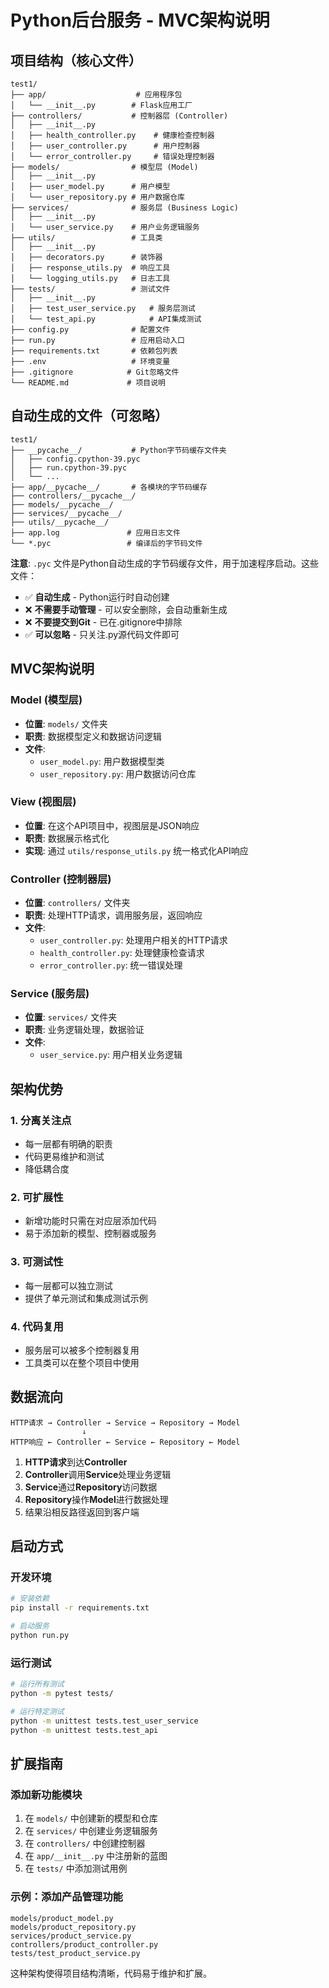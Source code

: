 # Python后台服务 - MVC架构说明

## 项目结构（核心文件）

```
test1/
├── app/                    # 应用程序包
│   └── __init__.py        # Flask应用工厂
├── controllers/           # 控制器层 (Controller)
│   ├── __init__.py
│   ├── health_controller.py    # 健康检查控制器
│   ├── user_controller.py      # 用户控制器
│   └── error_controller.py     # 错误处理控制器
├── models/                # 模型层 (Model)
│   ├── __init__.py
│   ├── user_model.py      # 用户模型
│   └── user_repository.py # 用户数据仓库
├── services/              # 服务层 (Business Logic)
│   ├── __init__.py
│   └── user_service.py    # 用户业务逻辑服务
├── utils/                 # 工具类
│   ├── __init__.py
│   ├── decorators.py      # 装饰器
│   ├── response_utils.py  # 响应工具
│   └── logging_utils.py   # 日志工具
├── tests/                 # 测试文件
│   ├── __init__.py
│   ├── test_user_service.py   # 服务层测试
│   └── test_api.py            # API集成测试
├── config.py              # 配置文件
├── run.py                 # 应用启动入口
├── requirements.txt       # 依赖包列表
├── .env                   # 环境变量
├── .gitignore            # Git忽略文件
└── README.md             # 项目说明
```

## 自动生成的文件（可忽略）

```
test1/
├── __pycache__/           # Python字节码缓存文件夹
│   ├── config.cpython-39.pyc
│   ├── run.cpython-39.pyc
│   └── ...
├── app/__pycache__/       # 各模块的字节码缓存
├── controllers/__pycache__/
├── models/__pycache__/
├── services/__pycache__/
├── utils/__pycache__/
├── app.log               # 应用日志文件
└── *.pyc                 # 编译后的字节码文件
```

**注意**: `.pyc` 文件是Python自动生成的字节码缓存文件，用于加速程序启动。这些文件：
- ✅ **自动生成** - Python运行时自动创建
- ❌ **不需要手动管理** - 可以安全删除，会自动重新生成
- ❌ **不要提交到Git** - 已在.gitignore中排除
- ✅ **可以忽略** - 只关注.py源代码文件即可

## MVC架构说明

### Model (模型层)
- **位置**: `models/` 文件夹
- **职责**: 数据模型定义和数据访问逻辑
- **文件**:
  - `user_model.py`: 用户数据模型类
  - `user_repository.py`: 用户数据访问仓库

### View (视图层)
- **位置**: 在这个API项目中，视图层是JSON响应
- **职责**: 数据展示格式化
- **实现**: 通过 `utils/response_utils.py` 统一格式化API响应

### Controller (控制器层)
- **位置**: `controllers/` 文件夹
- **职责**: 处理HTTP请求，调用服务层，返回响应
- **文件**:
  - `user_controller.py`: 处理用户相关的HTTP请求
  - `health_controller.py`: 处理健康检查请求
  - `error_controller.py`: 统一错误处理

### Service (服务层)
- **位置**: `services/` 文件夹
- **职责**: 业务逻辑处理，数据验证
- **文件**:
  - `user_service.py`: 用户相关业务逻辑

## 架构优势

### 1. 分离关注点
- 每一层都有明确的职责
- 代码更易维护和测试
- 降低耦合度

### 2. 可扩展性
- 新增功能时只需在对应层添加代码
- 易于添加新的模型、控制器或服务

### 3. 可测试性
- 每一层都可以独立测试
- 提供了单元测试和集成测试示例

### 4. 代码复用
- 服务层可以被多个控制器复用
- 工具类可以在整个项目中使用

## 数据流向

```
HTTP请求 → Controller → Service → Repository → Model
                ↓
HTTP响应 ← Controller ← Service ← Repository ← Model
```

1. **HTTP请求**到达**Controller**
2. **Controller**调用**Service**处理业务逻辑
3. **Service**通过**Repository**访问数据
4. **Repository**操作**Model**进行数据处理
5. 结果沿相反路径返回到客户端

## 启动方式

### 开发环境
```bash
# 安装依赖
pip install -r requirements.txt

# 启动服务
python run.py
```

### 运行测试
```bash
# 运行所有测试
python -m pytest tests/

# 运行特定测试
python -m unittest tests.test_user_service
python -m unittest tests.test_api
```

## 扩展指南

### 添加新功能模块
1. 在 `models/` 中创建新的模型和仓库
2. 在 `services/` 中创建业务逻辑服务
3. 在 `controllers/` 中创建控制器
4. 在 `app/__init__.py` 中注册新的蓝图
5. 在 `tests/` 中添加测试用例

### 示例：添加产品管理功能
```
models/product_model.py
models/product_repository.py
services/product_service.py
controllers/product_controller.py
tests/test_product_service.py
```

这种架构使得项目结构清晰，代码易于维护和扩展。